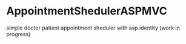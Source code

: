 # AppointmentShedulerASPMVC
simple doctor patient appointment sheduler with asp.identity (work in progress)
